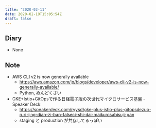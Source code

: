 ```yaml
---
title: "2020-02-11"
date: 2020-02-10T15:05:54Z
draft: false
---
```


## Diary

* None

## Note

* AWS CLI v2 is now generally available
  * https://aws.amazon.com/jp/blogs/developer/aws-cli-v2-is-now-generally-available/
  * Python, めんどくさい
* GKE+Istio+GitOpsで作る日経電子版の次世代マイクロサービス基盤 - Speaker Deck
  * https://speakerdeck.com/ryysd/gke-plus-istio-plus-gitopsdezuo-ruri-jing-dian-zi-ban-falseci-shi-dai-maikurosabisuji-pan
  * staging と production が共存してるっぽい
